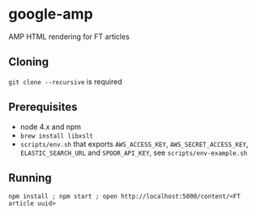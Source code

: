google-amp
===

AMP HTML rendering for FT articles

Cloning
---

`git clone --recursive` is required

Prerequisites
---

 - node 4.x and npm
 - `brew install libxslt`
 - `scripts/env.sh` that exports `AWS_ACCESS_KEY`, `AWS_SECRET_ACCESS_KEY`, `ELASTIC_SEARCH_URL` and `SPOOR_API_KEY`, see `scripts/env-example.sh`
 
Running
---
`npm install ; npm start ; open http://localhost:5000/content/<FT article uuid>`

